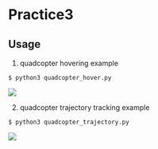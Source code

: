 # Practice3

## Usage 

1. quadcopter hovering example
```bash=
$ python3 quadcopter_hover.py
```
![](https://i.imgur.com/HoeJZGA.png)

2. quadcopter trajectory tracking example
```bash=
$ python3 quadcopter_trajectory.py
```
![](https://i.imgur.com/wOpcClr.png)
